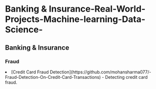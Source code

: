 # Banking & Insurance-Real-World-Projects-Machine-learning-Data-Science-

<h2>Banking & Insurance</h2>
<h3>Fraud</h3>
<p>
  <li> [Credit Card Fraud Detection](https://github.com/mohansharma077/-Fraud-Detection-On-Credit-Card-Transactions) - Detecting credit card fraud.</li>
</p>
